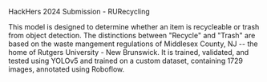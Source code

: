 HackHers 2024 Submission - RURecycling

This model is designed to determine whether an item is recycleable or trash from object detection. The distinctions between "Recycle" and "Trash" are based on the waste mangement regulations of Middlesex County, NJ -- the home of Rutgers University - New Brunswick. It is trained, validated, and tested using YOLOv5 and trained on a custom dataset, containing 1729 images, annotated using Roboflow. 
